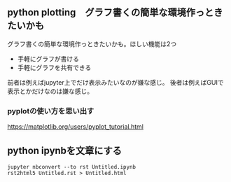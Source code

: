 ## python plotting　グラフ書くの簡単な環境作っときたいかも

グラフ書くの簡単な環境作っときたいかも。ほしい機能は2つ

- 手軽にグラフが書ける
- 手軽にグラフを共有できる

前者は例えばjupyter上でだけ表示みたいなのが嫌な感じ。
後者は例えばGUIで表示とかだけなのは嫌な感じ。

### pyplotの使い方を思い出す

https://matplotlib.org/users/pyplot_tutorial.html

## python ipynbを文章にする

```
jupyter nbconvert --to rst Untitled.ipynb
rst2html5 Untitled.rst > Untitled.html
```
